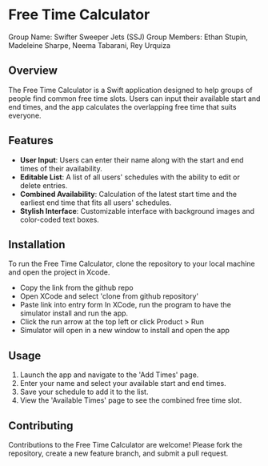 # Free Time Calculator
Group Name: Swifter Sweeper Jets (SSJ)
Group Members: Ethan Stupin, Madeleine Sharpe, Neema Tabarani, Rey Urquiza

## Overview
The Free Time Calculator is a Swift application designed to help groups of people find common free time slots. Users can input their available start and end times, and the app calculates the overlapping free time that suits everyone.

## Features
- **User Input**: Users can enter their name along with the start and end times of their availability.
- **Editable List**: A list of all users' schedules with the ability to edit or delete entries.
- **Combined Availability**: Calculation of the latest start time and the earliest end time that fits all users' schedules.
- **Stylish Interface**: Customizable interface with background images and color-coded text boxes.

## Installation
To run the Free Time Calculator, clone the repository to your local machine and open the project in Xcode.
- Copy the link from the github repo
- Open XCode and select 'clone from github repository'
- Paste link into entry form
In XCode, run the program to have the simulator install and run the app.
- Click the run arrow at the top left or click Product > Run
- Simulator will open in a new window to install and open the app

## Usage
1. Launch the app and navigate to the 'Add Times' page.
2. Enter your name and select your available start and end times.
3. Save your schedule to add it to the list.
4. View the 'Available Times' page to see the combined free time slot.

## Contributing
Contributions to the Free Time Calculator are welcome! Please fork the repository, create a new feature branch, and submit a pull request.

